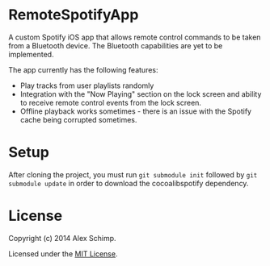 RemoteSpotifyApp
================

A custom Spotify iOS app that allows remote control commands to be taken from a Bluetooth device. The Bluetooth capabilities are yet to be implemented.

The app currently has the following features:
 - Play tracks from user playlists randomly
 - Integration with the "Now Playing" section on the lock screen and ability to receive remote control events from the lock screen.
 - Offline playback works sometimes - there is an issue with the Spotify cache being corrupted sometimes.
 
Setup
===============

After cloning the project, you must run `git submodule init` followed by `git submodule update` in order to download the cocoalibspotify dependency.

License
================

Copyright (c) 2014 Alex Schimp.

Licensed under the [MIT License](http://opensource.org/licenses/MIT).
